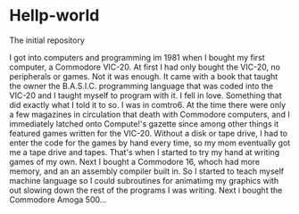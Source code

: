 # Hellp-world
The initial repository

   I got into computers and programming im 1981 when I
bought my first computer, a Commodore VIC-20. At first
I had only bought the VIC-20, no peripherals or games.
Not it was enough. It came with a book that taught the
owner the B.A.S.I.C. programming language that was coded
into the VIC-20 and I taught myself to program with it.
I fell in love. Something that did exactly what I told it
to so. I was in comtro6.
At the time there were only a few magazines in
circulation that death with Commodore computers, and I
immediately latched onto Compute!'s gazette since among
other things it featured games written for the VIC-20.
Without a disk or tape drive, I had to enter the code for
the games by hand every time, so my mom eventually got
me a tape drive and tapes. That's when I started to try
my hand at writing games of my own.
   Next I bought a Commodore 16, whoch had more memory,
and an an assembly compiler built in. So I started to
teach myself machine language so I could subroutines for
animatimg my graphics with out slowing down the rest of
the programs I was writing.
   Next i bought the Commodore Amoga 500...
